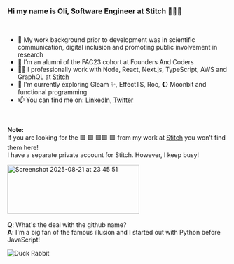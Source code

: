 ### Hi my name is Oli, Software Engineer at Stitch 🧑🏾‍💻
<br />

- 💾 My work background prior to development was in scientific communication, digital inclusion and promoting public involvement in research
- 🙌 I’m an alumni of the FAC23 cohort at Founders And Coders
- 💪🏽 I professionally work with Node, React, Next.js, TypeScript, AWS and GraphQL at [Stitch](https://www.stitchhealth.co/)
- 🌱 I'm currently exploring Gleam ✨, EffectTS, Roc, 🌔 Moonbit and functional programming
- 📫 You can find me on: [LinkedIn](https://www.linkedin.com/in/olilukejones), [Twitter](https://twitter.com/duck_rabbit_py)
<br />

**Note:**  
If you are looking for the 🟩 🟩 🟩🟩 🟩 from my work at [Stitch](https://www.stitchhealth.co/) you won’t find them here!  
I have a separate private account for Stitch. However, I keep busy!


<img width="301" height="112" alt="Screenshot 2025-08-21 at 23 45 51" src="https://github.com/user-attachments/assets/74bfaac9-75c1-46ab-8974-66571a455b11" />

<br />
<br />
<b>Q</b>: What's the deal with the github name?
<br />
<b>A</b>: I'm a big fan of the famous illusion and I started out with Python before JavaScript!

![Duck Rabbit](https://static.independent.co.uk/s3fs-public/thumbnails/image/2016/02/14/12/duck-rabbit.png?width=250)
<br />
